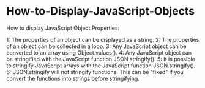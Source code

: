 # How-to-Display-JavaScript-Objects

How to display JavaScript Object Properties:

1: The properties of an object can be displayed as a string.
2: The properties of an object can be collected in a loop.
3: Any JavaScript object can be converted to an array using Object.values().
4: Any JavaScript object can be stringified with the JavaScript function JSON.stringify().
5: It is possible to stringify JavaScript arrays with the JavaScript function JSON.stringify().
6: JSON.stringify will not stringify functions. This can be "fixed" if you convert the functions into strings before stringifying.
